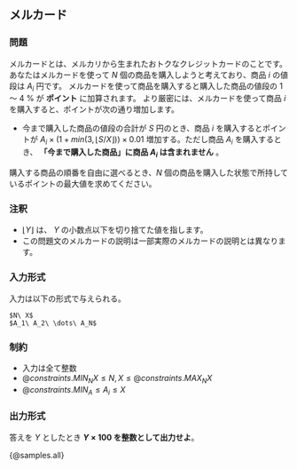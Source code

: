 ## メルカード

### 問題
メルカードとは、メルカリから生まれたおトクなクレジットカードのことです。あなたはメルカードを使って $N$ 個の商品を購入しようと考えており、商品 $i$ の値段は $A_i$ 円です。
メルカードを使って商品を購入すると購入した商品の値段の $1$ 〜 $4$ % が **ポイント** に加算されます。
より厳密には、メルカードを使って商品 $i$ を購入すると、ポイントが次の通り増加します。

- 今まで購入した商品の値段の合計が $S$ 円のとき、商品 $i$ を購入するとポイントが $A_i \times (1 + min(3, \lfloor S / X \rfloor)) \times 0.01$ 増加する。ただし商品 $A_i$ を購入するとき、 **「今まで購入した商品」に商品 $A_i$ は含まれません** 。

購入する商品の順番を自由に選べるとき、$N$ 個の商品を購入した状態で所持しているポイントの最大値を求めてください。

### 注釈
- $\lfloor Y \rfloor$ は、 $Y$ の小数点以下を切り捨てた値を指します。
- この問題文のメルカードの説明は一部実際のメルカードの説明とは異なります。

### 入力形式
入力は以下の形式で与えられる。

```
$N\ X$
$A_1\ A_2\ \dots\ A_N$
```

### 制約

- 入力は全て整数
- ${@constraints.MIN_NX} \leq N, X \leq {@constraints.MAX_NX}$
- ${@constraints.MIN_A} \leq A_i \leq X$


### 出力形式

答えを $Y$ としたとき **$Y \times 100$ を整数として出力せよ**。

{@samples.all}
